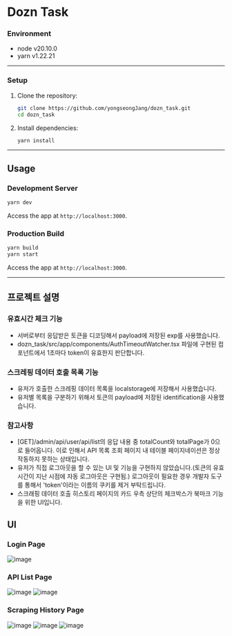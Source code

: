 # Dozn Task

### Environment
- node v20.10.0
- yarn v1.22.21

---

### Setup
1. Clone the repository:
   ```bash
   git clone https://github.com/yongseongJang/dozn_task.git
   cd dozn_task
   ```
2. Install dependencies:
   ```bash
   yarn install
   ```

---

## Usage
### Development Server
```bash
yarn dev
```
Access the app at `http://localhost:3000`.

### Production Build
```bash
yarn build
yarn start
```
Access the app at `http://localhost:3000`.

---

## 프로젝트 설명
### 유효시간 체크 기능
- 서버로부터 응답받은 토큰을 디코딩해서 payload에 저장된 exp를 사용했습니다.
- dozn_task/src/app/components/AuthTimeoutWatcher.tsx 파일에 구현된 컴포넌트에서 1초마다 token이 유효한지 판단합니다.
### 스크레핑 데이터 호출 목록 기능
- 유저가 호출한 스크레핑 데이터 목록을 localstorage에 저장해서 사용했습니다.
- 유저별 목록을 구분하기 위해서 토큰의 payload에 저장된 identification을 사용했습니다.

### 참고사항
- [GET]/admin/api/user/api/list의 응답 내용 중 totalCount와 totalPage가 0으로 들어옵니다. 이로 인해서 API 목록 조회 페이지 내 테이블 페이지네이션은 정상 작동하지 못하는 상태입니다.
- 유저가 직접 로그아웃을 할 수 있는 UI 및 기능을 구현하지 않았습니다.(토큰의 유효시간이 지난 시점에 자동 로그아웃은 구현됨.) 로그아웃이 필요한 경우 개발자 도구를 통해서 'token'이라는 이름의 쿠키를 제거 부탁드립니다.
- 스크래핑 데이터 호출 히스토리 페이지의 카드 우측 상단의 체크박스가 북마크 기능을 위한 UI입니다.

## UI
### Login Page
![image](https://github.com/user-attachments/assets/6c809395-c7e2-4c9c-a4e3-72a4f1426272)
### API List Page
![image](https://github.com/user-attachments/assets/7ba94c1c-6ae1-43ce-82d6-8bab9fad9a83)
![image](https://github.com/user-attachments/assets/0d1f02bd-7922-4696-97d1-0d98f8f41cf2)

### Scraping History Page
![image](https://github.com/user-attachments/assets/c1725b4c-7bc9-4d67-b67f-4cea95b1b749)
![image](https://github.com/user-attachments/assets/27f3ac52-b884-4bbf-a321-2b03156de774)
![image](https://github.com/user-attachments/assets/369fe604-29ad-44c3-8050-dadf55762e6d)


